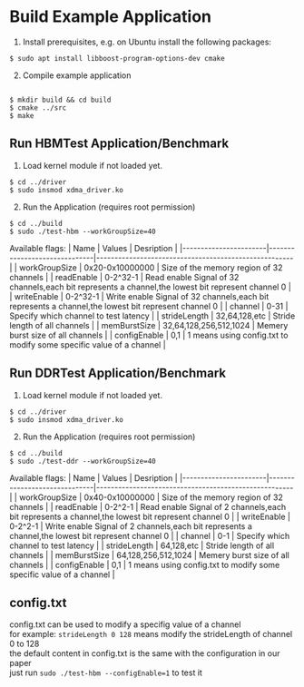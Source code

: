 
# Build Example Application
1. Install prerequisites, e.g. on Ubuntu install the following packages:
```
$ sudo apt install libboost-program-options-dev cmake
```
2. Compile example application
```

$ mkdir build && cd build
$ cmake ../src
$ make
```

## Run HBMTest Application/Benchmark
1. Load kernel module if not loaded yet.
```
$ cd ../driver
$ sudo insmod xdma_driver.ko
```
2. Run the Application (requires root permission)
```
$ cd ../build
$ sudo ./test-hbm --workGroupSize=40
```
Available flags:
| Name                  | Values                       | Desription                                           |
|-----------------------|------------------------------|------------------------------------------------------|
| workGroupSize         | 0x20-0x10000000                    | Size of the memory region of 32 channels                              |
| readEnable            | 0-2^32-1                     | Read enable Signal of 32 channels,each bit represents a channel,the lowest bit represent channel 0                 |
| writeEnable            | 0-2^32-1                    | Write enable Signal of 32 channels,each bit represents a channel,the lowest bit represent channel 0                 |
| channel           | 0-31           | Specify which channel to test latency                    |
| strideLength      | 32,64,128,etc           | Stride length of all channels                    |
| memBurstSize      | 32,64,128,256,512,1024           | Memery burst size of all channels                    |
| configEnable      | 0,1           | 1 means using config.txt to modify some specific value of a channel                    |

## Run DDRTest Application/Benchmark
1. Load kernel module if not loaded yet.
```
$ cd ../driver
$ sudo insmod xdma_driver.ko
```
2. Run the Application (requires root permission)
```
$ cd ../build
$ sudo ./test-ddr --workGroupSize=40
```

Available flags:
| Name                  | Values                       | Desription                                           |
|-----------------------|------------------------------|------------------------------------------------------|
| workGroupSize         | 0x40-0x10000000                    | Size of the memory region of 32 channels                              |
| readEnable            | 0-2^2-1                     | Read enable Signal of 2 channels,each bit represents a channel,the lowest bit represent channel 0                 |
| writeEnable            | 0-2^2-1                    | Write enable Signal of 2 channels,each bit represents a channel,the lowest bit represent channel 0                 |
| channel           | 0-1           | Specify which channel to test latency                    |
| strideLength      | 64,128,etc           | Stride length of all channels                    |
| memBurstSize      | 64,128,256,512,1024           | Memery burst size of all channels                    |
| configEnable      | 0,1           | 1 means using config.txt to modify some specific value of a channel                    |

## config.txt
config.txt can be used to modify a specifig value of a channel  
for example: ```strideLength 0 128``` means modify the strideLength of channel 0 to 128  
the default content in config.txt is the same with the configuration in our paper   
just run 
```sudo ./test-hbm --configEnable=1``` to test it
